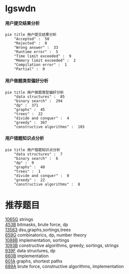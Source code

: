 # lgswdn

<!-- tabs:start -->



#### **用户提交结果分析**

```mermaid
pie title 用户提交结果分析
    "Accepted" :  50
    "Rejected" :  0
    "Wrong answer" :  33
    "Runtime error" :  5
    "Time limit exceeded" :  9
    "Memory limit exceeded" :  2
    "Compilation error" :  1
    "Partial" :  0
```

#### **用户做题类型偏好分析**

```mermaid
pie title 用户做题类型偏好分析
    "data structures" :  85
    "binary search" :  294
    "dp" :  371
    "graphs" :  45
    "trees" :  22
    "divide and conquer" :  4
    "greedy" :  367
    "constructive algorithms" :  103
```
#### **用户错题知识点分析**

```mermaid
pie title 用户错题知识点分析
    "data structures" :  7
    "binary search" :  6
    "dp" :  9
    "graphs" :  40
    "trees" :  1
    "divide and conquer" :  0
    "greedy" :  22
    "constructive algorithms" :  8
```



<!-- tabs:end -->
# 推荐题目
[1065G](https://codeforces.com/contest/1065/problem/G)		strings		  
[453B](https://codeforces.com/contest/453/problem/B)		bitmasks,
                        brute force,
                        dp		  
[13563](https://codeforces.com/contest/1356/problem/3)		dsu,graphs,sortings,trees		  
[659G](https://codeforces.com/contest/659/problem/G)		combinatorics,
                        dp,
                        number theory		  
[1088B](https://codeforces.com/contest/1088/problem/B)		implementation,
                        sortings		  
[1093B](https://codeforces.com/contest/1093/problem/B)		constructive algorithms,
                        greedy,
                        sortings,
                        strings		  
[939F](https://codeforces.com/contest/939/problem/F)		data structures,
                        dp		  
[660B](https://codeforces.com/contest/660/problem/B)		implementation		  
[601A](https://codeforces.com/contest/601/problem/A)		graphs,
                        shortest paths		  
[689A](https://codeforces.com/contest/689/problem/A)		brute force,
                        constructive algorithms,
                        implementation		  
